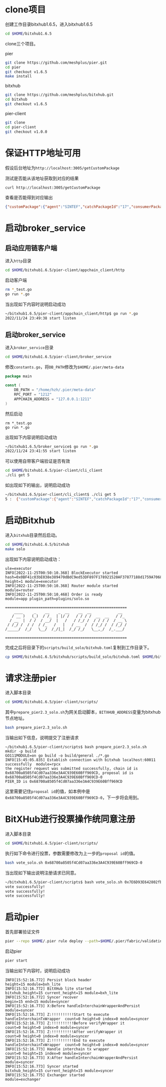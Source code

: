 # clone项目

创建工作目录bitxhub1.6.5，进入bitxhub1.6.5

```sh
cd $HOME/bitxhub1.6.5
```

clone三个项目。

pier

```sh
git clone https://github.com/meshplus/pier.git
cd pier
git checkout v1.6.5
make install
```

bitxhub

```sh
git clone https://github.com/meshplus/bitxhub.git
cd bitxhub
git checkout v1.6.5
```

pier-client

```sh
git clone 
cd pier-client
git checkout v1.0.0
```

# 保证HTTP地址可用

假设后台地址为`http://localhost:3005/getCustomPackage`

测试是否能从该地址获取到对应的结果

```sh
curl http://localhost:3005/getCustomPackage
```

查看是否能得到对应输出

```json
{"customPackage":{"agent":"SINTEF","catchPackageId":"17","consumerPackageId":"5","packingDate":"12321112"},"catchPackage":{"catchPackageId":"15","packingDate":"12321118","palletNum":"1"},"pallet":{"palletNum":"1","palletWeight":20.5,"productNum":"1","supplierId":"1","tripNo":"10"},"trip":{"departureDate":"2022/08/05","departurePort":"Trondheim","landingDate":"2022/08/15","landingPort":"Burgen","tripNo":"10","tripWithinYearNo":"240","vesselName":"Vessel"}}
```

# 启动broker_service

## 启动应用链客户端

进入`http`目录

```sh
cd $HOME/bitxhub1.6.5/pier-client/appchain_client/http
```

启动客户端

```sh
rm *_test.go
go run *.go
```

当出现如下内容时说明启动成功

```sh
~/bitxhub1.6.5/pier-client/appchain_client/http$ go run *.go
2022/11/24 23:49:38 start listen
```

## 启动broker_service

进入`broker_service`目录

```sh
cd $HOME/bitxhub1.6.5/pier-client/broker_service
```

修改`constants.go`，将`DB_PATH`修改为`$HOME/.pier/meta-data`

```go
package main

const (
	DB_PATH = "/home/hzh/.pier/meta-data"
	RPC_PORT = "1212"
	APPCHAIN_ADDRESS = "127.0.0.1:1211"
)
```

然后启动

```
rm *_test.go
go run *.go
```

出现如下内容说明启动成功

```sh
~/bitxhub1.6.5/broker_service$ go run *.go
2022/11/24 23:41:55 start listen
```

可以使用自带客户端验证是否有效

```sh
cd $HOME/bitxhub1.6.5/pier-client/cli_client
./cli get 5
```

如出现如下的输出，说明启动成功

```sh
~/bitxhub1.6.5/pier-client/cli_client$ ./cli get 5
5 :  {"customPackage":{"agent":"SINTEF","catchPackageId":"17","consumerPackageId":"5","packingDate":"12321112"},"catchPackage":{"catchPackageId":"15","packingDate":"12321118","palletNum":"1"},"pallet":{"palletNum":"1","palletWeight":20.5,"productNum":"1","supplierId":"1","tripNo":"10"},"trip":{"departureDate":"2022/08/05","departurePort":"Trondheim","landingDate":"2022/08/15","landingPort":"Burgen","tripNo":"10","tripWithinYearNo":"240","vesselName":"Vessel"}}
```

# 启动Bitxhub

进入`bitxhub`目录然后启动。

```sh
cd $HOME/bitxhub1.6.5/bitxhub
make solo
```

出现如下内容说明启动成功：

```
ule=executor
INFO[2022-11-25T00:50:10.368] BlockExecutor started                         hash=0x0BF41c03bE038e389470dBdC9ed53DF897F178921520AF37877188d1759A7068 height=1 module=executor
INFO[2022-11-25T00:50:10.368] Router module started                         module=router
INFO[2022-11-25T00:50:10.468] Order is ready                                module=app plugin_path=plugins/solo.so

=======================================================
    ____     _    __    _  __    __  __            __
   / __ )   (_)  / /_  | |/ /   / / / /  __  __   / /_
  / __  |  / /  / __/  |   /   / /_/ /  / / / /  / __ \
 / /_/ /  / /  / /_   /   |   / __  /  / /_/ /  / /_/ /
/_____/  /_/   \__/  /_/|_|  /_/ /_/   \__,_/  /_.___/

=======================================================
```

完成之后将目录下的`scripts/build_solo/bitxhub.toml`复制到工作目录下。

```sh
cp $HOME/bitxhub1.6.5/bitxhub/scripts/build_solo/bitxhub.toml $HOME/bitxhub1.6.5/bitxhub.toml
```

# 请求注册pier

进入脚本目录

```sh
cd $HOME/bitxhub1.6.5/pier-client/scripts/
```

其中`prepare_pier2.3_solo.sh`为网关启动脚本，`BITXHUB_ADDRESS`变量为bitxhub节点地址。

```sh
bash prepare_pier2.3_solo.sh
```

当输出如下信息，说明提交了注册请求

```
~/bitxhub1.6.5/pier-client/scripts$ bash prepare_pier2.3_solo.sh 
mkdir -p build
GO111MODULE=on go build -o build/general ./*.go
INFO[15:45:05.835] Establish connection with bitxhub localhost:60011 successfully  module=rpcx
the register request was submitted successfully, chain id is 0x68700a8505f4Cd07aa336e3A4C939E60Bff969CD, proposal id is 0x68700a8505f4Cd07aa336e3A4C939E60Bff969CD-0
PIER_ID is 0x68700a8505f4Cd07aa336e3A4C939E60Bff969CD
```

这里需要记住`proposal id`的值，如本例中是`0x68700a8505f4Cd07aa336e3A4C939E60Bff969CD-0`，下一步将会用到。

# BitXHub进行投票操作统同意注册

进入脚本目录

```sh
cd $HOME/bitxhub1.6.5/pier-client/scripts/
```

执行如下命令进行投票，参数需要修改为上一步的`proposal id`的值。

```sh
bash vote_solo.sh 0x68700a8505f4Cd07aa336e3A4C939E60Bff969CD-0
```

当出现如下输出说明注册请求已同意。

```sh
~/bitxhub1.6.5/pier-client/scripts$ bash vote_solo.sh 0x7E6D93E642802fb276Ba0735d7289E2E1a45455B-0
vote successfully!
vote successfully!
vote successfully!
```

# 启动pier

首先部署验证文件

```sh
pier --repo $HOME/.pier rule deploy --path=$HOME/.pier/fabric/validating.wasm
```

启动pier

```sh
pier start
```

当输出如下内容时，说明启动成功

```
INFO[15:52:16.772] Persist block header                          height=15 module=bxh_lite
INFO[15:52:16.772] BitXHub lite started                          bitxhub_height=15 current_height=15 module=bxh_lite
INFO[15:52:16.772] Syncer recover                                begin=15 end=15 module=syncer
INFO[15:52:16.773] X:Before handleInterchainWrapperAndPersist    module=syncer
INFO[15:52:16.773] Z:!!!!!!!!!!Start to execute handleInterchainTxWrapper  count=0 height=0 index=0 module=syncer
INFO[15:52:16.773] Z:!!!!!!!!!!Before verifyWrapper it           count=0 height=0 index=0 module=syncer
INFO[15:52:16.773] Z:!!!!!!!!!!After verifyWrapper it            count=0 height=0 index=0 module=syncer
INFO[15:52:16.773] Z:!!!!!!!!!!End to execute handleInterchainTxWrapper  count=0 height=0 index=0 module=syncer
INFO[15:52:16.773] Handle interchain tx wrapper                  count=0 height=15 index=0 module=syncer
INFO[15:52:16.773] X:After handleInterchainWrapperAndPersist     module=syncer
INFO[15:52:16.773] Syncer started                                bitxhub_height=15 current_height=15 module=syncer
INFO[15:52:16.775] Exchanger started                             module=exchanger
```